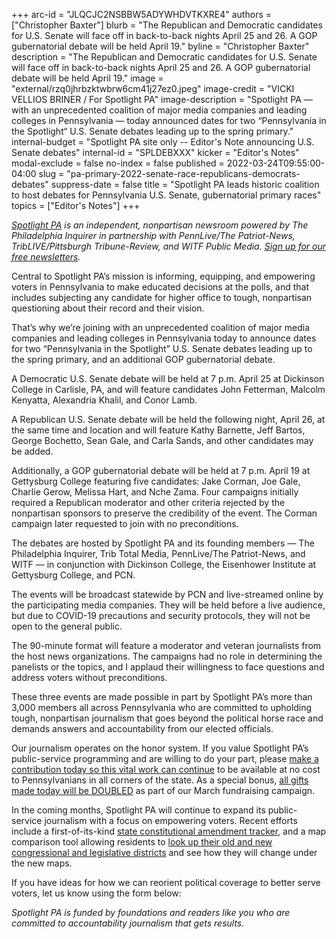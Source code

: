 +++
arc-id = "JLQCJC2NSBBW5ADYWHDVTKXRE4"
authors = ["Christopher Baxter"]
blurb = "The Republican and Democratic candidates for U.S. Senate will face off in back-to-back nights April 25 and 26. A GOP gubernatorial debate will be held April 19."
byline = "Christopher Baxter"
description = "The Republican and Democratic candidates for U.S. Senate will face off in back-to-back nights April 25 and 26. A GOP gubernatorial debate will be held April 19."
image = "external/rzq0jhrbzktwbrw6cm41j27ez0.jpeg"
image-credit = "VICKI VELLIOS BRINER / For Spotlight PA"
image-description = "Spotlight PA — with an unprecedented coalition of major media companies and leading colleges in Pennsylvania — today announced dates for two “Pennsylvania in the Spotlight“ U.S. Senate debates leading up to the spring primary."
internal-budget = "Spotlight PA site only -- Editor's Note announcing U.S. Senate debates"
internal-id = "SPLDEBXXX"
kicker = "Editor's Notes"
modal-exclude = false
no-index = false
published = 2022-03-24T09:55:00-04:00
slug = "pa-primary-2022-senate-race-republicans-democrats-debates"
suppress-date = false
title = "Spotlight PA leads historic coalition to host debates for Pennsylvania U.S. Senate, gubernatorial primary races"
topics = ["Editor's Notes"]
+++

<a href="https://www.spotlightpa.org/"><i>Spotlight PA</i></a><i> is an independent, nonpartisan newsroom powered by The Philadelphia Inquirer in partnership with PennLive/The Patriot-News, TribLIVE/Pittsburgh Tribune-Review, and WITF Public Media. </i><a href="https://www.spotlightpa.org/newsletters"><i>Sign up for our free newsletters</i></a><i>.</i>

Central to Spotlight PA’s mission is informing, equipping, and empowering voters in Pennsylvania to make educated decisions at the polls, and that includes subjecting any candidate for higher office to tough, nonpartisan questioning about their record and their vision.

That’s why we’re joining with an unprecedented coalition of major media companies and leading colleges in Pennsylvania today to announce dates for two “Pennsylvania in the Spotlight” U.S. Senate debates leading up to the spring primary, and an additional GOP gubernatorial debate.

A Democratic U.S. Senate debate will be held at 7 p.m. April 25 at Dickinson College in Carlisle, PA, and will feature candidates John Fetterman, Malcolm Kenyatta, Alexandria Khalil, and Conor Lamb.

A Republican U.S. Senate debate will be held the following night, April 26, at the same time and location and will feature Kathy Barnette, Jeff Bartos, George Bochetto, Sean Gale, and Carla Sands, and other candidates may be added.

Additionally, a GOP gubernatorial debate will be held at 7 p.m. April 19 at Gettysburg College featuring five candidates: Jake Corman, Joe Gale, Charlie Gerow, Melissa Hart, and Nche Zama. Four campaigns initially required a Republican moderator and other criteria rejected by the nonpartisan sponsors to preserve the credibility of the event. The Corman campaign later requested to join with no preconditions.

<script src="https://www.spotlightpa.org/embed.js" async></script><div data-spl-embed-version="1" data-spl-src="https://www.spotlightpa.org/embeds/newsletter/"></div>

The debates are hosted by Spotlight PA and its founding members — The Philadelphia Inquirer, Trib Total Media, PennLive/The Patriot-News, and WITF — in conjunction with Dickinson College, the Eisenhower Institute at Gettysburg College, and PCN.

The events will be broadcast statewide by PCN and live-streamed online by the participating media companies. They will be held before a live audience, but due to COVID-19 precautions and security protocols, they will not be open to the general public.

The 90-minute format will feature a moderator and veteran journalists from the host news organizations. The campaigns had no role in determining the panelists or the topics, and I applaud their willingness to face questions and address voters without preconditions.

These three events are made possible in part by Spotlight PA’s more than 3,000 members all across Pennsylvania who are committed to upholding tough, nonpartisan journalism that goes beyond the political horse race and demands answers and accountability from our elected officials.

<script src="https://www.spotlightpa.org/embed.js" async></script><div data-spl-embed-version="1" data-spl-src="https://www.spotlightpa.org/embeds/donate/?eyebrow_text=SUPPORT%20%20VITAL%20%20JOURNALISM&teaser_text=If%20you%20value%20Spotlight%20PA's%20public-service%20programming%2C%20pay%20it%20forward%20and%20make%20a%20contribution%20now%20so%20it%20can%20remain%20free%20and%20available%20to%20all%20Pennsylvanians.%20%3Cb%3EAs%20a%20special%20bonus%2C%20all%20gifts%20will%20be%20DOUBLED.%3C%2Fb%3E"></div>

Our journalism operates on the honor system. If you value Spotlight PA’s public-service programming and are willing to do your part, please <a href="http://spotlightpa.fundjournalism.org/donate?campaign=7015G0000013qMaQAI" target="_blank">make a contribution today so this vital work can continue</a> to be available at no cost to Pennsylvanians in all corners of the state. As a special bonus, <a href="http://spotlightpa.fundjournalism.org/donate?campaign=7015G0000013qMaQAI" target="_blank">all gifts made today will be DOUBLED</a> as part of our March fundraising campaign.

In the coming months, Spotlight PA will continue to expand its public-service journalism with a focus on empowering voters. Recent efforts include a first-of-its-kind <a href="https://www.spotlightpa.org/news/2022/01/pennsylvania-constitution-amendments-tracker-complete-guide/">state constitutional amendment tracker</a>, and a map comparison tool allowing residents to <a href="https://www.spotlightpa.org/news/2021/12/pennsylvania-redistricting-house-senate-districts-lookup-tool/">look up their old and new congressional and legislative districts</a> and see how they will change under the new maps.

If you have ideas for how we can reorient political coverage to better serve voters, let us know using the form below:

<script src="https://www.spotlightpa.org/embed.js" async></script><div data-spl-embed-version="1" data-spl-src="https://www.spotlightpa.org/embeds/tips/?tip_text=%3Cb%3EDo%20you%20have%20an%20idea%20for%20how%20we%20can%20better%20inform%2C%20equip%2C%20and%20empower%20voters%20in%20Pennsylvania%3F%3C%2Fb%3E%20Send%20us%20a%20note.&flag_text=DEMOCRACY%20INITIATIVE"></div>

<i>Spotlight PA is funded by foundations and readers like you who are committed to accountability journalism that gets results.</i>
